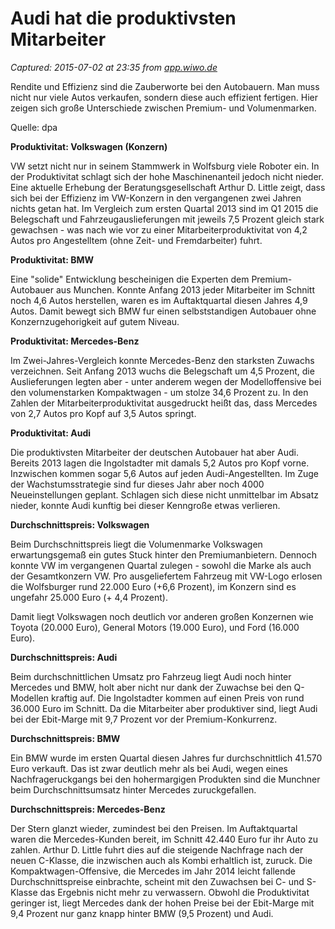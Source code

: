 # Audi hat die produktivsten Mitarbeiter

_Captured: 2015-07-02 at 23:35 from [app.wiwo.de](http://app.wiwo.de/unternehmen/auto/auto-audi-hat-die-produktivsten-mitarbeiter/11988158.html)_

Rendite und Effizienz sind die Zauberworte bei den Autobauern. Man muss nicht nur viele Autos verkaufen, sondern diese auch effizient fertigen. Hier zeigen sich große Unterschiede zwischen Premium- und Volumenmarken.

Quelle: dpa

**Produktivitat: Volkswagen (Konzern)**

VW setzt nicht nur in seinem Stammwerk in Wolfsburg viele Roboter ein. In der Produktivitat schlagt sich der hohe Maschinenanteil jedoch nicht nieder. Eine aktuelle Erhebung der Beratungsgesellschaft Arthur D. Little zeigt, dass sich bei der Effizienz im VW-Konzern in den vergangenen zwei Jahren nichts getan hat. Im Vergleich zum ersten Quartal 2013 sind im Q1 2015 die Belegschaft und Fahrzeugauslieferungen mit jeweils 7,5 Prozent gleich stark gewachsen - was nach wie vor zu einer Mitarbeiterproduktivitat von 4,2 Autos pro Angestelltem (ohne Zeit- und Fremdarbeiter) fuhrt.

**Produktivitat: BMW**

Eine "solide" Entwicklung bescheinigen die Experten dem Premium-Autobauer aus Munchen. Konnte Anfang 2013 jeder Mitarbeiter im Schnitt noch 4,6 Autos herstellen, waren es im Auftaktquartal diesen Jahres 4,9 Autos. Damit bewegt sich BMW fur einen selbststandigen Autobauer ohne Konzernzugehorigkeit auf gutem Niveau.

**Produktivitat: Mercedes-Benz**

Im Zwei-Jahres-Vergleich konnte Mercedes-Benz den starksten Zuwachs verzeichnen. Seit Anfang 2013 wuchs die Belegschaft um 4,5 Prozent, die Auslieferungen legten aber - unter anderem wegen der Modelloffensive bei den volumenstarken Kompaktwagen - um stolze 34,6 Prozent zu. In den Zahlen der Mitarbeiterproduktivitat ausgedruckt heißt das, dass Mercedes von 2,7 Autos pro Kopf auf 3,5 Autos springt.

**Produktivitat: Audi**

Die produktivsten Mitarbeiter der deutschen Autobauer hat aber Audi. Bereits 2013 lagen die Ingolstadter mit damals 5,2 Autos pro Kopf vorne. Inzwischen kommen sogar 5,6 Autos auf jeden Audi-Angestellten. Im Zuge der Wachstumsstrategie sind fur dieses Jahr aber noch 4000 Neueinstellungen geplant. Schlagen sich diese nicht unmittelbar im Absatz nieder, konnte Audi kunftig bei dieser Kenngroße etwas verlieren.

**Durchschnittspreis: Volkswagen**

Beim Durchschnittspreis liegt die Volumenmarke Volkswagen erwartungsgemaß ein gutes Stuck hinter den Premiumanbietern. Dennoch konnte VW im vergangenen Quartal zulegen - sowohl die Marke als auch der Gesamtkonzern VW. Pro ausgeliefertem Fahrzeug mit VW-Logo erlosen die Wolfsburger rund 22.000 Euro (+6,6 Prozent), im Konzern sind es ungefahr 25.000 Euro (+ 4,4 Prozent).

Damit liegt Volkswagen noch deutlich vor anderen großen Konzernen wie Toyota (20.000 Euro), General Motors (19.000 Euro), und Ford (16.000 Euro).

**Durchschnittspreis: Audi**

Beim durchschnittlichen Umsatz pro Fahrzeug liegt Audi noch hinter Mercedes und BMW, holt aber nicht nur dank der Zuwachse bei den Q-Modellen kraftig auf. Die Ingolstadter kommen auf einen Preis von rund 36.000 Euro im Schnitt. Da die Mitarbeiter aber produktiver sind, liegt Audi bei der Ebit-Marge mit 9,7 Prozent vor der Premium-Konkurrenz.

**Durchschnittspreis: BMW**

Ein BMW wurde im ersten Quartal diesen Jahres fur durchschnittlich 41.570 Euro verkauft. Das ist zwar deutlich mehr als bei Audi, wegen eines Nachfrageruckgangs bei den hohermargigen Produkten sind die Munchner beim Durchschnittsumsatz hinter Mercedes zuruckgefallen.

**Durchschnittspreis: Mercedes-Benz**

Der Stern glanzt wieder, zumindest bei den Preisen. Im Auftaktquartal waren die Mercedes-Kunden bereit, im Schnitt 42.440 Euro fur ihr Auto zu zahlen. Arthur D. Little fuhrt dies auf die steigende Nachfrage nach der neuen C-Klasse, die inzwischen auch als Kombi erhaltlich ist, zuruck. Die Kompaktwagen-Offensive, die Mercedes im Jahr 2014 leicht fallende Durchschnittspreise einbrachte, scheint mit den Zuwachsen bei C- und S-Klasse das Ergebnis nicht mehr zu verwassern. Obwohl die Produktivitat geringer ist, liegt Mercedes dank der hohen Preise bei der Ebit-Marge mit 9,4 Prozent nur ganz knapp hinter BMW (9,5 Prozent) und Audi.
